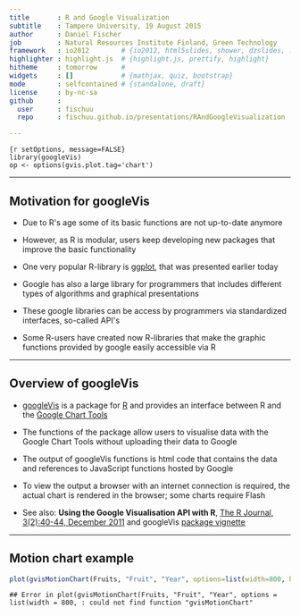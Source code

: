 ```yaml
---
title       : R and Google Visualization
subtitle    : Tampere University, 19 August 2015
author      : Daniel Fischer
job         : Natural Resources Institute Finland, Green Technology
framework   : io2012        # {io2012, html5slides, shower, dzslides, ...}
highlighter : highlight.js  # {highlight.js, prettify, highlight}
hitheme     : tomorrow      # 
widgets     : []            # {mathjax, quiz, bootstrap}
mode        : selfcontained # {standalone, draft}
license     : by-nc-sa
github      :
  user      : fischuu
  repo      : fischuu.github.io/presentations/RAndGoogleVisualization

---
```


```
{r setOptions, message=FALSE}
library(googleVis)
op <- options(gvis.plot.tag='chart')
```
               
---

## Motivation for googleVis

* Due to R's age some of its basic functions are not up-to-date anymore

* However, as R is modular, users keep developing new packages that improve the basic functionality

* One very popular R-library is [ggplot](http://http://ggplot2.org/), that was presented earlier today

* Google has also a large library for programmers that includes different types of algorithms and graphical presentations

* These google libraries can be access by programmers via standardized interfaces, so-called API's

* Some R-users have created now R-libraries that make the graphic functions provided by google easily accessible via R

--- 

## Overview of googleVis

* [googleVis](http://code.google.com/p/google-motion-charts-with-r/) is a package for [R](http://www.r-poject.org/) and provides an interface between R and the [Google Chart Tools](https://developers.google.com/chart/)

* The functions of the package allow users to visualise data with the Google Chart Tools without uploading their data to Google

* The output of googleVis functions is html code that contains the data and references to JavaScript functions hosted by Google

* To view the output a browser with an internet connection is required, the actual chart is rendered in the browser; some charts require Flash

* See also: **Using the Google Visualisation API with R**, 
  [The R Journal, 3(2):40-44, December 2011](http://journal.r-project.org/archive/2011-2/RJournal_2011-2_Gesmann+de~Castillo.pdf) and googleVis [package vignette](http://cran.r-project.org/web/packages/googleVis/vignettes/googleVis.pdf)

---

## Motion chart example


```r
plot(gvisMotionChart(Fruits, "Fruit", "Year", options=list(width=800, height=400)))
```

```
## Error in plot(gvisMotionChart(Fruits, "Fruit", "Year", options = list(width = 800, : could not find function "gvisMotionChart"
```
